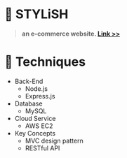 # :rocket: STYLiSH

> **an e-commerce website.  [Link >>](http://18.177.103.189/)**


# :rocket: Techniques

- Back-End
  - Node.js
  - Express.js
- Database
  - MySQL
- Cloud Service
  - AWS EC2
- Key Concepts
  - MVC design pattern
  - RESTful API

